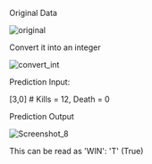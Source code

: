 Original Data

![original](https://user-images.githubusercontent.com/64541739/157403362-38527a88-5ed8-4bb0-8a1e-161f47da29a8.png)

Convert it into an integer

![convert_int](https://user-images.githubusercontent.com/64541739/157403354-2092fc41-bb29-4e62-adb5-0971085ef3d8.png)

Prediction Input: 

[3,0] # Kills = 12, Death = 0

Prediction Output

![Screenshot_8](https://user-images.githubusercontent.com/64541739/157403735-26933e41-a581-45c6-87de-225100435b82.png)

This can be read as 'WIN': 'T' (True)
